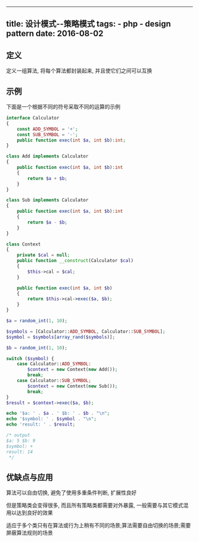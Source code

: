 ----------------
title: 设计模式--策略模式
tags:
    - php
    - design pattern
date: 2016-08-02
----------------

定义
---
定义一组算法, 将每个算法都封装起来, 并且使它们之间可以互换

示例
---
下面是一个根据不同的符号采取不同的运算的示例
```PHP
interface Calculator
{
    const ADD_SYMBOL = '+';
    const SUB_SYMBOL = '-';
    public function exec(int $a, int $b):int;
}

class Add implements Calculator
{
    public function exec(int $a, int $b):int
    {
        return $a + $b;
    }
}

class Sub implements Calculator
{
    public function exec(int $a, int $b):int
    {
        return $a - $b;
    }
}

class Context
{
    private $cal = null;
    public function __construct(Calculator $cal)
    {
        $this->cal = $cal;
    }

    public function exec(int $a, int $b)
    {
        return $this->cal->exec($a, $b);
    }
}

$a = random_int(1, 10);

$symbols = [Calculator::ADD_SYMBOL, Calculator::SUB_SYMBOL];
$symbol = $symbols[array_rand($symbols)];

$b = random_int(1, 10);

switch ($symbol) {
    case Calculator::ADD_SYMBOL:
        $context = new Context(new Add());
        break;
    case Calculator::SUB_SYMBOL;
        $context = new Context(new Sub());
        break;
}
$result = $context->exec($a, $b);

echo '$a: ' . $a . ' $b: ' . $b . "\n";
echo '$symbol: ' . $symbol . "\n";
echo 'result: ' . $result;

/* output
$a: 5 $b: 9
$symbol: +
result: 14
 */
```

优缺点与应用
---

算法可以自由切换, 避免了使用多重条件判断, 扩展性良好

但是策略类会变得很多, 而且所有策略类都需要对外暴露, 一般需要与其它模式混用以达到良好的效果

适应于多个类只有在算法或行为上稍有不同的场景;算法需要自由切换的场景;需要屏蔽算法规则的场景

